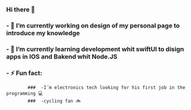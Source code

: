 ### Hi there 👋

### - 🔭 I’m currently working on design of my personal page to introduce my knowledge
### - 🌱 I’m currently learning development whit swiftUI to disign apps in IOS and Bakend whit Node.JS
### - ⚡ Fun fact: 
            ###  -I´m electronics tech looking for his first job in the programming 💻
            ###  -cycling fan 🚲

<!--
**loky98/loky98** is a ✨ _special_ ✨ repository because its `README.md` (this file) appears on your GitHub profile.

Here are some ideas to get you started:

- 👯 I’m looking to collaborate on ...
- 🤔 I’m looking for help with ...
- 💬 Ask me about ...
- 📫 How to reach me: ...
- 😄 Pronouns: ...
- ⚡ Fun fact: ...
-->
